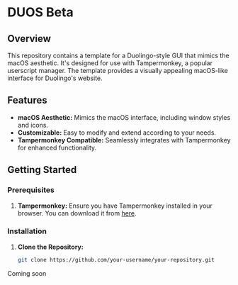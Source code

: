 # DUOS Beta

## Overview

This repository contains a template for a Duolingo-style GUI that mimics the macOS aesthetic. It's designed for use with Tampermonkey, a popular userscript manager. The template provides a visually appealing macOS-like interface for Duolingo's website.

## Features

- **macOS Aesthetic:** Mimics the macOS interface, including window styles and icons.
- **Customizable:** Easy to modify and extend according to your needs.
- **Tampermonkey Compatible:** Seamlessly integrates with Tampermonkey for enhanced functionality.

## Getting Started

### Prerequisites

1. **Tampermonkey:** Ensure you have Tampermonkey installed in your browser. You can download it from [here](https://www.tampermonkey.net/).

### Installation

1. **Clone the Repository:**

   ```bash
   git clone https://github.com/your-username/your-repository.git

Coming soon
